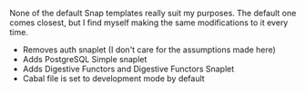 None of the default Snap templates really suit my purposes.  The default one comes closest, but I find myself making the same modifications to it every time.

* Removes auth snaplet (I don't care for the assumptions made here)
* Adds PostgreSQL Simple snaplet
* Adds Digestive Functors and Digestive Functors Snaplet
* Cabal file is set to development mode by default
